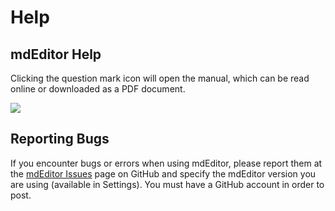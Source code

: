 # Help

## mdEditor Help

Clicking the question mark icon will open the manual, which can be read online or downloaded as a PDF document.

![](.gitbook/assets/help_screenshot.png)

## Reporting Bugs

If you encounter bugs or errors when using mdEditor, please report them at the [mdEditor Issues](https://github.com/adiwg/mdEditor/issues) page on GitHub and specify the mdEditor version you are using \(available in Settings\). You must have a GitHub account in order to post.

